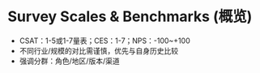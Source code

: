 # Survey Scales & Benchmarks (概览)

- CSAT：1-5或1-7量表；CES：1-7；NPS：-100~+100
- 不同行业/规模的对比需谨慎，优先与自身历史比较
- 强调分群：角色/地区/版本/渠道
